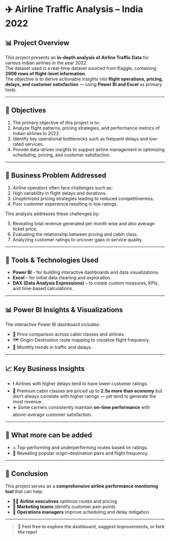 # ✈️ Airline Traffic Analysis – India 2022

## 📊 Project Overview
This project presents an **in-depth analysis of Airline Traffic Data** for various Indian airlines in the year 2022.  
The dataset used is a real-time dataset sourced from Kaggle, containing **2906 rows of flight-level information**.  
The objective is to derive actionable insights into **flight operations, pricing, delays, and customer satisfaction** — using **Power BI and Excel** as primary tools.

---

## 🎯 Objectives

1. The primary objective of this project is to:
2. Analyze flight patterns, pricing strategies, and performance metrics of Indian airlines in 2022.
3. Identify key operational bottlenecks such as frequent delays and low-rated services.
4. Provide data-driven insights to support airline management in optimizing scheduling, pricing, and customer satisfaction.

---

## 🏢 Business Problem Addressed

1. Airline operators often face challenges such as:
2. High variability in flight delays and durations.
3. Unoptimized pricing strategies leading to reduced competitiveness.
4. Poor customer experience resulting in low ratings.

This analysis addresses these challenges by:

5. Revealing total revenue generated per month wise and also average ticket price.
6. Evaluating the relationship between pricing and cabin class.
7. Analyzing customer ratings to uncover gaps in service quality.

---

## 🧰 Tools & Technologies Used

- **Power BI** – for building interactive dashboards and data visualizations.
- **Excel** – for initial data cleaning and exploration.
- **DAX (Data Analysis Expressions)** – to create custom measures, KPIs, and time-based calculations.

---

## 📊 Power BI Insights & Visualizations

The interactive Power BI dashboard includes:

- 💸 Price comparison across cabin classes and airlines.
- 🗺️ Origin-Destination route mapping to visualize flight frequency.
- 📆 Monthly trends in traffic and delays.

---

## 📈 Key Business Insights

- ❗ Airlines with higher delays tend to have lower customer ratings.
- 💼 Premium cabin classes are priced up to **2.5x more than economy** but don’t always correlate with higher ratings — yet tend to generate the most revenue.
- ✈️ Some carriers consistently maintain **on-time performance** with above-average customer satisfaction.

---

## 🧮 What more can be added

- 🔝 Top-performing and underperforming routes based on ratings.
- 📍 Revealing popular origin-destination pairs and flight frequency.

---

## 📌 Conclusion

This project serves as a **comprehensive airline performance monitoring tool** that can help:

- 🧑‍✈️ **Airline executives** optimize routes and pricing  
- 🎯 **Marketing teams** identify customer pain points  
- 🛫 **Operations managers** improve scheduling and delay mitigation  

---

> 📣 **Feel free to explore the dashboard, suggest improvements, or fork the repo!**
